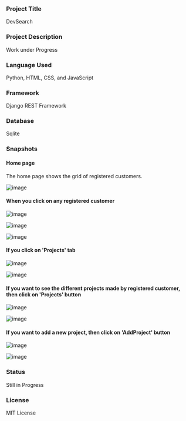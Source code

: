 ### Project Title
DevSearch

### Project Description
Work under Progress

### Language Used
Python, HTML, CSS, and JavaScript

### Framework
Django REST Framework

### Database 
Sqlite

### Snapshots
#### Home page

The home page shows the grid of registered customers.

![image](https://user-images.githubusercontent.com/99959459/173150811-e8313b9d-2dfa-4572-8a32-357a571b9e80.png)

#### When you click on any registered customer

![image](https://user-images.githubusercontent.com/99959459/173151341-d91fde4e-ebe2-44b8-a243-42107c557ebe.png)

![image](https://user-images.githubusercontent.com/99959459/173206222-37be44d6-c87e-4167-b950-ba81120523bd.png)

![image](https://user-images.githubusercontent.com/99959459/173206239-9c8b3300-2732-4a0a-916b-d1961c8027e4.png)

#### If you click on 'Projects' tab

![image](https://user-images.githubusercontent.com/99959459/173206278-dea477d7-f375-4070-8db5-9bf5f1026226.png)

![image](https://user-images.githubusercontent.com/99959459/173206289-528da867-f307-4da2-ab09-1fcfb76a4931.png)


#### If you want to see the different projects made by registered customer, then click on 'Projects' button

![image](https://user-images.githubusercontent.com/99959459/173151694-a16a42ef-e881-4fa1-a92e-238cc6f496fb.png)

![image](https://user-images.githubusercontent.com/99959459/173151871-0fcd0d6e-4f60-4b5e-9c4a-9805947059fa.png)

#### If you want to add a new project, then click on 'AddProject' button

![image](https://user-images.githubusercontent.com/99959459/173152024-5a6e77d5-a3a4-4c3d-a47a-7b6f4bd3fcf1.png)

![image](https://user-images.githubusercontent.com/99959459/173152077-f9a16f4b-5fde-43cb-aca6-6cd079cce7ab.png)


### Status
Still in Progress

### License
MIT License


